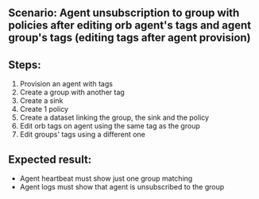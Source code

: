 ## Scenario: Agent unsubscription to group with policies after editing orb agent's tags and agent group's tags (editing tags after agent provision) 
Steps:
-  
1. Provision an agent with tags
2. Create a group with another tag
3. Create a sink
4. Create 1 policy
5. Create a dataset linking the group, the sink and the policy
6. Edit orb tags on agent using the same tag as the group
7. Edit groups' tags using a different one


Expected result:
-
- Agent heartbeat must show just one group matching
- Agent logs must show that agent is unsubscribed to the group
